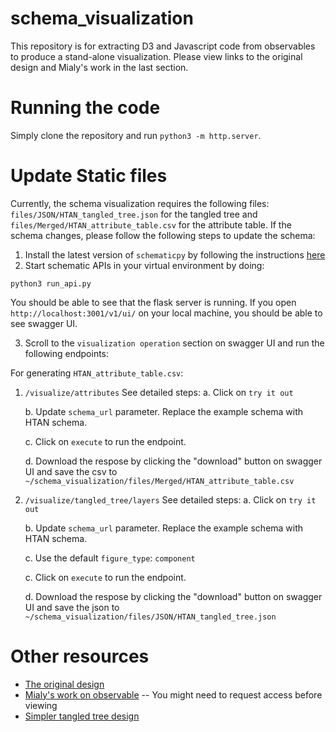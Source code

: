 # schema_visualization
This repository is for extracting D3 and Javascript code from observables to produce a stand-alone visualization. Please view links to the original design and Mialy's work in the last section. 

# Running the code
Simply clone the repository and run `python3 -m http.server`. 

# Update Static files
Currently, the schema visualization requires the following files: `files/JSON/HTAN_tangled_tree.json` for the tangled tree and `files/Merged/HTAN_attribute_table.csv` for the attribute table. If the schema changes, please follow the following steps to update the schema: 
1. Install the latest version of `schematicpy` by following the instructions [here](https://github.com/Sage-Bionetworks/schematic/blob/develop/README.md#installation:~:text=various%20data%20contributors.-,Installation,-Installation%20Requirements)
2. Start schematic APIs in your virtual environment by doing: 
```
python3 run_api.py
```
You should be able to see that the flask server is running. If you open `http://localhost:3001/v1/ui/` on your local machine, you should be able to see swagger UI. 

3. Scroll to the `visualization operation` section on swagger UI and run the following endpoints: 

For generating `HTAN_attribute_table.csv`: 
1) `/visualize/attributes`
See detailed steps: 
    a. Click on `try it out`

    b. Update `schema_url` parameter. Replace the example schema with HTAN schema.

    c. Click on `execute` to run the endpoint. 
    
    d. Download the respose by clicking the "download" button on swagger UI and save the csv to `~/schema_visualization/files/Merged/HTAN_attribute_table.csv`

2) `/visualize/tangled_tree/layers`
See detailed steps: 
    a. Click on `try it out`

    b. Update `schema_url` parameter. Replace the example schema with HTAN schema.

    c. Use the default `figure_type`: `component`

    c. Click on `execute` to run the endpoint. 
    
    d. Download the respose by clicking the "download" button on swagger UI and save the json to `~/schema_visualization/files/JSON/HTAN_tangled_tree.json`


# Other resources
* [The original design](https://observablehq.com/@nitaku/tangled-tree-visualization-ii) 
* [Mialy's work on observable](https://observablehq.com/d/c3fd85acfb34db59) -- You might need to request access before viewing 
* [Simpler tangled tree design](https://observablehq.com/@nettly/tangled-tree-sourcing-facts)

